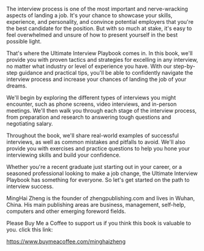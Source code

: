 
The interview process is one of the most important and nerve-wracking aspects of landing a job. It's your chance to showcase your skills, experience, and personality, and convince potential employers that you're the best candidate for the position. But with so much at stake, it's easy to feel overwhelmed and unsure of how to present yourself in the best possible light.

That's where the Ultimate Interview Playbook comes in. In this book, we'll provide you with proven tactics and strategies for excelling in any interview, no matter what industry or level of experience you have. With our step-by-step guidance and practical tips, you'll be able to confidently navigate the interview process and increase your chances of landing the job of your dreams.

We'll begin by exploring the different types of interviews you might encounter, such as phone screens, video interviews, and in-person meetings. We'll then walk you through each stage of the interview process, from preparation and research to answering tough questions and negotiating salary.

Throughout the book, we'll share real-world examples of successful interviews, as well as common mistakes and pitfalls to avoid. We'll also provide you with exercises and practice questions to help you hone your interviewing skills and build your confidence.

Whether you're a recent graduate just starting out in your career, or a seasoned professional looking to make a job change, the Ultimate Interview Playbook has something for everyone. So let's get started on the path to interview success.

MingHai Zheng is the founder of zhengpublishing.com and lives in Wuhan, China. His main publishing areas are business, management, self-help, computers and other emerging foreword fields.

Please Buy Me a Coffee to support us if you think this book is valuable to you. click this link:

https://www.buymeacoffee.com/minghaizheng
